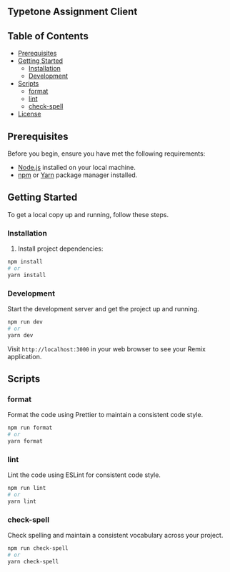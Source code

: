 
## Typetone Assignment Client 

## Table of Contents

- [Prerequisites](#prerequisites)
- [Getting Started](#getting-started)
  - [Installation](#installation)
  - [Development](#development)
- [Scripts](#scripts)
  - [format](#format)
  - [lint](#lint)
  - [check-spell](#check-spell)
- [License](#license)

## Prerequisites

Before you begin, ensure you have met the following requirements:

- [Node.js](https://nodejs.org/) installed on your local machine.
- [npm](https://www.npmjs.com/) or [Yarn](https://yarnpkg.com/) package manager installed.

## Getting Started

To get a local copy up and running, follow these steps.

### Installation

1.  Install project dependencies:

   ```bash
   npm install
   # or
   yarn install
   ```

### Development

Start the development server and get the project up and running.

```bash
npm run dev
# or
yarn dev
```

Visit `http://localhost:3000` in your web browser to see your Remix application.

## Scripts

### format

Format the code using Prettier to maintain a consistent code style.

```bash
npm run format
# or
yarn format
```

### lint

Lint the code using ESLint for consistent code style.

```bash
npm run lint
# or
yarn lint
```

### check-spell

Check spelling and maintain a consistent vocabulary across your project.

```bash
npm run check-spell
# or
yarn check-spell
```


